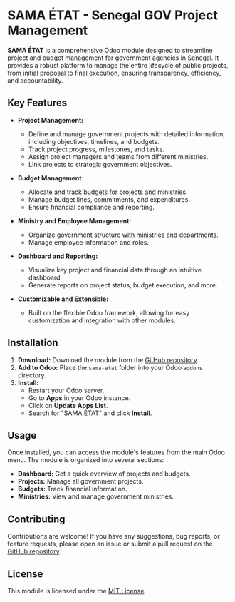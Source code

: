 # SAMA ÉTAT - Senegal GOV Project Management

**SAMA ÉTAT** is a comprehensive Odoo module designed to streamline project and budget management for government agencies in Senegal. It provides a robust platform to manage the entire lifecycle of public projects, from initial proposal to final execution, ensuring transparency, efficiency, and accountability.

## Key Features

*   **Project Management:**
    *   Define and manage government projects with detailed information, including objectives, timelines, and budgets.
    *   Track project progress, milestones, and tasks.
    *   Assign project managers and teams from different ministries.
    *   Link projects to strategic government objectives.

*   **Budget Management:**
    *   Allocate and track budgets for projects and ministries.
    *   Manage budget lines, commitments, and expenditures.
    *   Ensure financial compliance and reporting.

*   **Ministry and Employee Management:**
    *   Organize government structure with ministries and departments.
    *   Manage employee information and roles.

*   **Dashboard and Reporting:**
    *   Visualize key project and financial data through an intuitive dashboard.
    *   Generate reports on project status, budget execution, and more.

*   **Customizable and Extensible:**
    *   Built on the flexible Odoo framework, allowing for easy customization and integration with other modules.

## Installation

1.  **Download:** Download the module from the [GitHub repository](https://github.com/loi200812/sama-etat).
2.  **Add to Odoo:** Place the `sama-etat` folder into your Odoo `addons` directory.
3.  **Install:**
    *   Restart your Odoo server.
    *   Go to **Apps** in your Odoo instance.
    *   Click on **Update Apps List**.
    *   Search for "SAMA ÉTAT" and click **Install**.

## Usage

Once installed, you can access the module's features from the main Odoo menu. The module is organized into several sections:

*   **Dashboard:** Get a quick overview of projects and budgets.
*   **Projects:** Manage all government projects.
*   **Budgets:** Track financial information.
*   **Ministries:** View and manage government ministries.

## Contributing

Contributions are welcome! If you have any suggestions, bug reports, or feature requests, please open an issue or submit a pull request on the [GitHub repository](https://github.com/loi200812/sama-etat).

## License

This module is licensed under the [MIT License](LICENSE).
